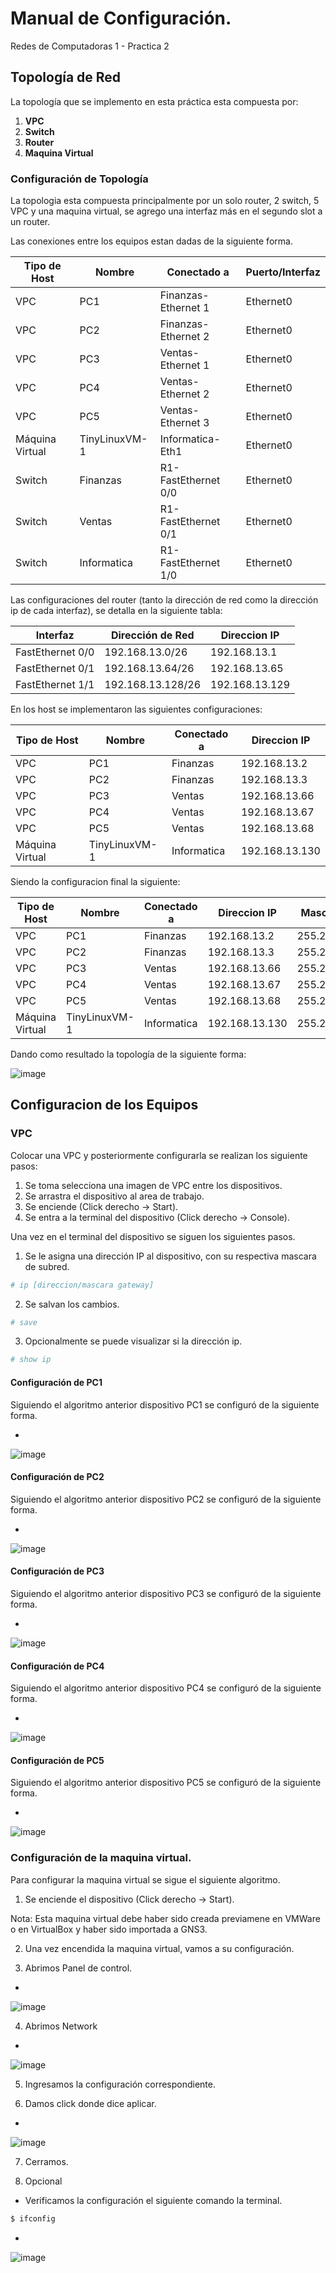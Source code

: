 # Manual de Configuración. 
Redes de Computadoras 1 - Practica 2

## Topología de Red

La topología que se implemento en esta práctica esta compuesta por:

1. **VPC**
2. **Switch**
3. **Router**
4. **Maquina Virtual**

### Configuración de Topología

La topologia esta compuesta principalmente por un solo router, 2 switch, 5 VPC y una maquina virtual, se agrego una interfaz más en el segundo slot a un router. 

Las conexiones entre los equipos estan dadas de la siguiente forma. 

|Tipo de Host     |Nombre       | Conectado a       |Puerto/Interfaz  |
| --------------- | ----------- | ----------------- |---------------- |
|VPC              |PC1          |Finanzas-Ethernet 1|Ethernet0        |
|VPC              |PC2          |Finanzas-Ethernet 2|Ethernet0        |
|VPC              |PC3          |Ventas-Ethernet 1  |Ethernet0        |
|VPC              |PC4          |Ventas-Ethernet 2  |Ethernet0        |
|VPC              |PC5          |Ventas-Ethernet 3  |Ethernet0        |
|Máquina Virtual  |TinyLinuxVM-1|Informatica-Eth1   |Ethernet0        |
|Switch           |Finanzas     |R1-FastEthernet 0/0|Ethernet0        |
|Switch           |Ventas       |R1-FastEthernet 0/1|Ethernet0        |
|Switch           |Informatica  |R1-FastEthernet 1/0|Ethernet0        |

Las configuraciones del router (tanto la dirección de red como la dirección ip de cada interfaz), se detalla en la siguiente tabla:


|Interfaz          |Dirección de Red |Direccion IP   |
| ---------------- | --------------- |-------------- |
|FastEthernet 0/0  |192.168.13.0/26  |192.168.13.1   |
|FastEthernet 0/1  |192.168.13.64/26 |192.168.13.65  |
|FastEthernet 1/1  |192.168.13.128/26|192.168.13.129 |


En los host se implementaron las siguientes configuraciones:

|Tipo de Host     |Nombre       | Conectado a |Direccion IP  |
| --------------- | ----------- | ----------- |------------- |
|VPC              |PC1          |Finanzas     |192.168.13.2  |
|VPC              |PC2          |Finanzas     |192.168.13.3  |
|VPC              |PC3          |Ventas       |192.168.13.66 |
|VPC              |PC4          |Ventas       |192.168.13.67 |
|VPC              |PC5          |Ventas       |192.168.13.68 |
|Máquina Virtual  |TinyLinuxVM-1|Informatica  |192.168.13.130|

Siendo la configuracion final la siguiente: 


|Tipo de Host     |Nombre       | Conectado a |Direccion IP  |Mascara de Red  |Gateway       |
| --------------- | ----------- | ----------- |------------- |--------------- |------------- |
|VPC              |PC1          |Finanzas     |192.168.13.2  |255.255.255.192 |192.168.13.1  |
|VPC              |PC2          |Finanzas     |192.168.13.3  |255.255.255.192 |192.168.13.1  |
|VPC              |PC3          |Ventas       |192.168.13.66 |255.255.255.192 |192.168.13.65 |
|VPC              |PC4          |Ventas       |192.168.13.67 |255.255.255.192 |192.168.13.65 |
|VPC              |PC5          |Ventas       |192.168.13.68 |255.255.255.192 |192.168.13.65 |
|Máquina Virtual  |TinyLinuxVM-1|Informatica  |192.168.13.130|255.255.255.192 |192.168.13.128|


Dando como resultado la topología de la siguiente forma:

![image](https://user-images.githubusercontent.com/37676214/91649063-cacb4080-ea2c-11ea-83c9-ce2ccfd494e7.png)

## Configuracion de los Equipos

### VPC

Colocar una VPC y posteriormente configurarla se realizan los siguiente pasos:

 1. Se toma selecciona una imagen de VPC entre los dispositivos. 
 2. Se arrastra el dispositivo al area de trabajo.
 3. Se enciende (Click derecho -> Start).
 4. Se entra a la terminal del dispositivo (Click derecho -> Console).
 
Una vez en el terminal del dispositivo se siguen los siguientes pasos.

 1. Se le asigna una dirección IP al dispositivo, con su respectiva mascara de subred. 
```sh
# ip [direccion/mascara gateway]
```
 2. Se salvan los cambios.
```sh
# save
``` 
 3. Opcionalmente se puede visualizar si la dirección ip.
```sh
# show ip
```

#### Configuración de PC1

Siguiendo el algoritmo anterior dispositivo PC1 se configuró de la siguiente forma.

-
![image](https://user-images.githubusercontent.com/37676214/91649124-9dcb5d80-ea2d-11ea-8bf2-1c894bccdcce.png)

#### Configuración de PC2

Siguiendo el algoritmo anterior dispositivo PC2 se configuró de la siguiente forma.

-
![image](https://user-images.githubusercontent.com/37676214/91649148-e84cda00-ea2d-11ea-812d-2e9ebb194e6f.png)

#### Configuración de PC3

Siguiendo el algoritmo anterior dispositivo PC3 se configuró de la siguiente forma.

-
![image](https://user-images.githubusercontent.com/37676214/91649185-6ad59980-ea2e-11ea-9eb3-c54a010dde4f.png)

#### Configuración de PC4

Siguiendo el algoritmo anterior dispositivo PC4 se configuró de la siguiente forma.

-
![image](https://user-images.githubusercontent.com/37676214/91649205-a83a2700-ea2e-11ea-9ccc-19544327df2d.png)

#### Configuración de PC5

Siguiendo el algoritmo anterior dispositivo PC5 se configuró de la siguiente forma.

-
![image](https://user-images.githubusercontent.com/37676214/91649225-ed5e5900-ea2e-11ea-86d1-315b91633c70.png)

### Configuración de la maquina virtual.

Para configurar la maquina virtual se sigue el siguiente algoritmo. 

1. Se enciende el dispositivo (Click derecho -> Start).

Nota: Esta maquina virtual debe haber sido creada previamene en VMWare o en VirtualBox y haber sido importada a GNS3.

2. Una vez encendida la maquina virtual, vamos a su configuración.

3. Abrimos Panel de control.
-
![image](https://user-images.githubusercontent.com/37676214/90329539-efbab080-df62-11ea-8366-35f1ca94eed2.png)

4. Abrimos Network
-
![image](https://user-images.githubusercontent.com/37676214/90329552-0fea6f80-df63-11ea-84f8-9efe2cf8f57a.png)

5. Ingresamos la configuración correspondiente. 

6. Damos click donde dice aplicar. 
-
![image](https://user-images.githubusercontent.com/37676214/91649283-75446300-ea2f-11ea-95e4-c62502f56ff7.png)

7. Cerramos.

8. Opcional
- Verificamos la configuración el siguiente comando la terminal.
```sh
$ ifconfig
``` 
-
![image](https://user-images.githubusercontent.com/37676214/91649295-9907a900-ea2f-11ea-9bed-8cf35c8b83b2.png)

